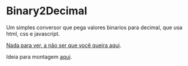 # Binary2Decimal
Um simples conversor que pega valores binarios para decimal, que usa html, css e javascript.

[Nada para ver, a não ser que você queira aqui](https://ranbut.github.io/Binary2Decimal/).

Ideia para montagem [aqui](https://github.com/florinpop17/app-ideas).
